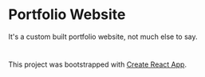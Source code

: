 # Portfolio Website
It's a custom built portfolio website, not much else to say.

#
This project was bootstrapped with [Create React App](https://github.com/facebook/create-react-app).
